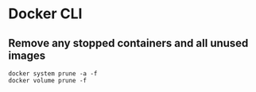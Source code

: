 # Docker CLI

## Remove any stopped containers and all unused images 

```
docker system prune -a -f
docker volume prune -f
```
